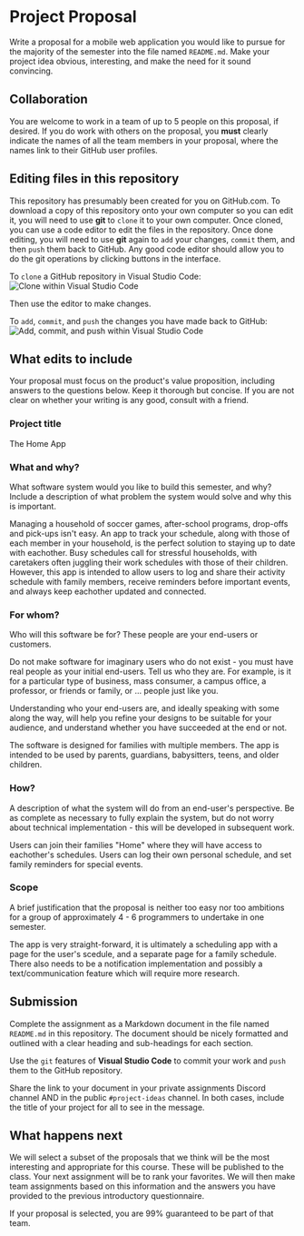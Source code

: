 # Project Proposal

Write a proposal for a mobile web application you would like to pursue for the majority of the semester into the file named `README.md`. Make your project idea obvious, interesting, and make the need for it sound convincing.


## Collaboration

You are welcome to work in a team of up to 5 people on this proposal, if desired. If you do work with others on the proposal, you **must** clearly indicate the names of all the team members in your proposal, where the names link to their GitHub user profiles.

## Editing files in this repository

This repository has presumably been created for you on GitHub.com. To download a copy of this repository onto your own computer so you can edit it, you will need to use **git** to `clone` it to your own computer. Once cloned, you can use a code editor to edit the files in the repository. Once done editing, you will need to use **git** again to `add` your changes, `commit` them, and then `push` them back to GitHub. Any good code editor should allow you to do the git operations by clicking buttons in the interface.

To `clone` a GitHub repository in Visual Studio Code:
![Clone within Visual Studio Code](./assets/vscode-assignment-clone.png)

Then use the editor to make changes.

To `add`, `commit`, and `push` the changes you have made back to GitHub:
![Add, commit, and push within Visual Studio Code](./assets/vscode-assignment-commit.png)

## What edits to include

Your proposal must focus on the product's value proposition, including answers to the questions below. Keep it thorough but concise. If you are not clear on whether your writing is any good, consult with a friend.

### Project title

The Home App

### What and why?

What software system would you like to build this semester, and why? Include a description of what problem the system would solve and why this is important.

Managing a household of soccer games, after-school programs, drop-offs and pick-ups isn't easy. An app to track your schedule, along with those of each member in your household, is the perfect solution to staying up to date with eachother. Busy schedules call for stressful households, with caretakers often juggling their work schedules with those of their children. However, this app is intended to allow users to log and share their activity schedule with family members, receive reminders before important events, and always keep eachother updated and connected.

### For whom?

Who will this software be for? These people are your end-users or customers.

Do not make software for imaginary users who do not exist - you must have real people as your initial end-users. Tell us who they are. For example, is it for a particular type of business, mass consumer, a campus office, a professor, or friends or family, or ... people just like you.

Understanding who your end-users are, and ideally speaking with some along the way, will help you refine your designs to be suitable for your audience, and understand whether you have succeeded at the end or not.

The software is designed for families with multiple members. The app is intended to be used by parents, guardians, babysitters, teens, and older children. 

### How?

A description of what the system will do from an end-user's perspective. Be as complete as necessary to fully explain the system, but do not worry about technical implementation - this will be developed in subsequent work.

Users can join their families "Home" where they will have access to eachother's schedules. Users can log their own personal schedule, and set family reminders for special events.  

### Scope

A brief justification that the proposal is neither too easy nor too ambitions for a group of approximately 4 - 6 programmers to undertake in one semester.

The app is very straight-forward, it is ultimately a scheduling app with a page for the user's scedule, and a separate page for a family schedule. There also needs to be a notification implementation and possibly a text/communication feature which will require more research. 

## Submission

Complete the assignment as a Markdown document in the file named `README.md` in this repository. The document should be nicely formatted and outlined with a clear heading and sub-headings for each section.

Use the `git` features of **Visual Studio Code** to commit your work and `push` them to the GitHub repository.

Share the link to your document in your private assignments Discord channel AND in the public `#project-ideas` channel. In both cases, include the title of your project for all to see in the message.

## What happens next

We will select a subset of the proposals that we think will be the most interesting and appropriate for this course. These will be published to the class. Your next assignment will be to rank your favorites. We will then make team assignments based on this information and the answers you have provided to the previous introductory questionnaire.

If your proposal is selected, you are 99% guaranteed to be part of that team.
